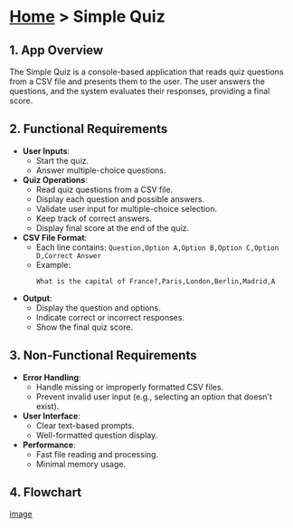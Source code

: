 # [Home](../../) > Simple Quiz

## 1. App Overview
The Simple Quiz is a console-based application that reads quiz questions from a CSV file and presents them to the user. The user answers the questions, and the system evaluates their responses, providing a final score.

## 2. Functional Requirements
- **User Inputs**:
  - Start the quiz.
  - Answer multiple-choice questions.
- **Quiz Operations**:
  - Read quiz questions from a CSV file.
  - Display each question and possible answers.
  - Validate user input for multiple-choice selection.
  - Keep track of correct answers.
  - Display final score at the end of the quiz.
- **CSV File Format**:
  - Each line contains: `Question,Option A,Option B,Option C,Option D,Correct Answer`
  - Example:
    ```csv
    What is the capital of France?,Paris,London,Berlin,Madrid,A
    ```
- **Output**:
  - Display the question and options.
  - Indicate correct or incorrect responses.
  - Show the final quiz score.

## 3. Non-Functional Requirements
- **Error Handling**:
  - Handle missing or improperly formatted CSV files.
  - Prevent invalid user input (e.g., selecting an option that doesn't exist).
- **User Interface**:
  - Clear text-based prompts.
  - Well-formatted question display.
- **Performance**:
  - Fast file reading and processing.
  - Minimal memory usage.

## 4. Flowchart

[image](!./image.png)
